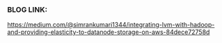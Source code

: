 ### BLOG LINK:
https://medium.com/@simrankumari1344/integrating-lvm-with-hadoop-and-providing-elasticity-to-datanode-storage-on-aws-84dece72758d
